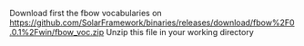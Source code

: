 Download first the fbow vocabularies on https://github.com/SolarFramework/binaries/releases/download/fbow%2F0.0.1%2Fwin/fbow_voc.zip
Unzip this file in your working directory